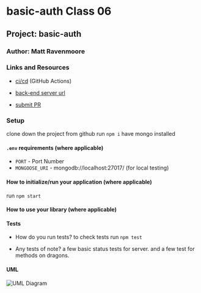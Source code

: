 # basic-auth Class 06

## Project: basic-auth

### Author: Matt Ravenmoore

### Links and Resources

- [ci/cd](https://github.com/ravenmoore-401-JS/basic-auth/actions) (GitHub Actions)
- [back-end server url](https://rm-basic-auth.herokuapp.com/)

- [submit PR](https://github.com/ravenmoore-401-JS/basic-auth/pull/)

### Setup

clone down the project from github
run `npm i`
have mongo installed

#### `.env` requirements (where applicable)

- `PORT` - Port Number
- `MONGOOSE_URI` - mongodb://localhost:27017/<dbname> (for local testing)

#### How to initialize/run your application (where applicable)

run `npm start`

#### How to use your library (where applicable)

#### Tests

- How do you run tests?
to check tests run `npm test`

- Any tests of note?
a few basic status tests for server.
and a few test for methods on dragons.


#### UML

![UML Diagram]()